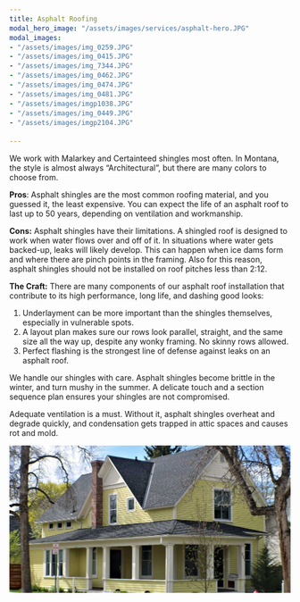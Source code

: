 ```yaml
---
title: Asphalt Roofing
modal_hero_image: "/assets/images/services/asphalt-hero.JPG"
modal_images:
- "/assets/images/img_0259.JPG"
- "/assets/images/img_0415.JPG"
- "/assets/images/img_7344.JPG"
- "/assets/images/img_0462.JPG"
- "/assets/images/img_0474.JPG"
- "/assets/images/img_0481.JPG"
- "/assets/images/imgp1038.JPG"
- "/assets/images/img_0449.JPG"
- "/assets/images/imgp2104.JPG"

---
```

We work with Malarkey and Certainteed shingles most often.  In Montana, the style is almost always “Architectural”, but there are many colors to choose from.

**Pros**: Asphalt shingles are the most common roofing material, and you guessed it, the least expensive.  You can expect the life of an asphalt roof to last up to 50 years, depending on ventilation and workmanship.

**Cons:** Asphalt shingles have their limitations.  A shingled roof is designed to work when water flows over and off of it.  In situations where water gets backed-up, leaks will likely develop.  This can happen when ice dams form and where there are pinch points in the framing.  Also for this reason, asphalt shingles should not be installed on roof pitches less than 2:12.

**The Craft:** There are many components of our asphalt roof installation that contribute to its high performance, long life, and dashing good looks:

1. Underlayment can be more important than the shingles themselves, especially in vulnerable spots.
2. A layout plan makes sure our rows look parallel, straight, and the same size all the way up, despite any wonky framing.  No skinny rows allowed.
3. Perfect flashing is the strongest line of defense against leaks on an asphalt roof.

We handle our shingles with care.  Asphalt shingles become brittle in the winter, and turn mushy in the summer.  A delicate touch and a section sequence plan ensures your shingles are not compromised.

Adequate ventilation is a must.  Without it, asphalt shingles overheat and degrade quickly, and condensation gets trapped in attic spaces and causes rot and mold.

![](/assets/images/heros/home-hero2.jpg)